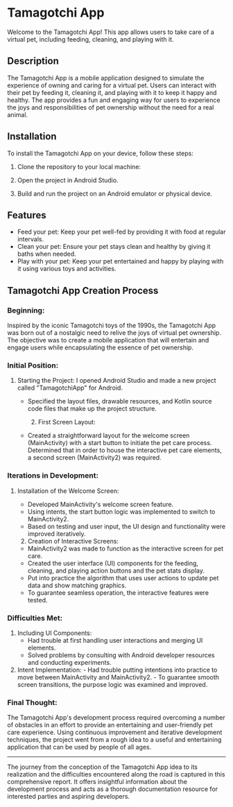 # Tamagotchi App

Welcome to the Tamagotchi App! This app allows users to take care of a virtual pet, including feeding, cleaning, and playing with it.

## Description

The Tamagotchi App is a mobile application designed to simulate the experience of owning and caring for a virtual pet. Users can interact with their pet by feeding it, cleaning it, and playing with it to keep it happy and healthy. The app provides a fun and engaging way for users to experience the joys and responsibilities of pet ownership without the need for a real animal.

## Installation

To install the Tamagotchi App on your device, follow these steps:

1. Clone the repository to your local machine:

2. Open the project in Android Studio.

3. Build and run the project on an Android emulator or physical device.

## Features

- Feed your pet: Keep your pet well-fed by providing it with food at regular intervals.
- Clean your pet: Ensure your pet stays clean and healthy by giving it baths when needed.
- Play with your pet: Keep your pet entertained and happy by playing with it using various toys and activities.

## Tamagotchi App Creation Process

### Beginning:

Inspired by the iconic Tamagotchi toys of the 1990s, the Tamagotchi App was born out of a nostalgic need to relive the joys of virtual pet ownership. The objective was to create a mobile application that will entertain and engage users while encapsulating the essence of pet ownership.

### Initial Position:

1. Starting the Project:
   I opened Android Studio and made a new project called "TamagotchiApp" for Android.
   - Specified the layout files, drawable resources, and Kotlin source code files that make up the project structure.

     2. First Screen Layout:
   - Created a straightforward layout for the welcome screen (MainActivity) with a start button to initiate the pet care process.
   Determined that in order to house the interactive pet care elements, a second screen (MainActivity2) was required.

### Iterations in Development:

1. Installation of the Welcome Screen:
   - Developed MainActivity's welcome screen feature.
   - Using intents, the start button logic was implemented to switch to MainActivity2.
   - Based on testing and user input, the UI design and functionality were improved iteratively.
  
   2. Creation of Interactive Screens:
   - MainActivity2 was made to function as the interactive screen for pet care.
   - Created the user interface (UI) components for the feeding, cleaning, and playing action buttons and the pet stats display.
   - Put into practice the algorithm that uses user actions to update pet data and show matching graphics.
   - To guarantee seamless operation, the interactive features were tested.

### Difficulties Met:

1. Including UI Components:
   - Had trouble at first handling user interactions and merging UI elements.
   - Solved problems by consulting with Android developer resources and conducting experiments.
2. Intent Implementation: - Had trouble putting intentions into practice to move between MainActivity and MainActivity2. - To guarantee smooth screen transitions, the purpose logic was examined and improved.

### Final Thought:

The Tamagotchi App's development process required overcoming a number of obstacles in an effort to provide an entertaining and user-friendly pet care experience. Using continuous improvement and iterative development techniques, the project went from a rough idea to a useful and entertaining application that can be used by people of all ages.

---

The journey from the conception of the Tamagotchi App idea to its realization and the difficulties encountered along the road is captured in this comprehensive report. It offers insightful information about the development process and acts as a thorough documentation resource for interested parties and aspiring developers.
     
